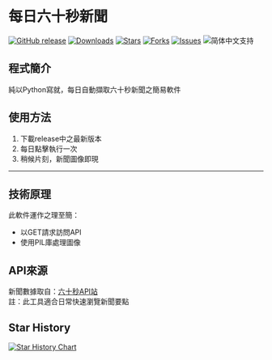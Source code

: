 # 每日六十秒新聞

[![GitHub release](https://img.shields.io/github/v/release/GongSunFangYun/EverydayNews?style=flat-square)]()
[![Downloads](https://img.shields.io/github/downloads/GongSunFangYun/EverydayNews/total?style=flat-square)]()
[![Stars](https://img.shields.io/github/stars/GongSunFangYun/EverydayNews?style=flat-square)]()
[![Forks](https://img.shields.io/github/forks/GongSunFangYun/EverydayNews?style=flat-square)]()
[![Issues](https://img.shields.io/github/issues/GongSunFangYun/EverydayNews?style=flat-square)]()
![简体中文支持](https://img.shields.io/badge/简体中文-支持-ff8c00?style=flat-square&labelColor=ff8c00&color=ffd700)

## 程式簡介
純以Python寫就，每日自動擷取六十秒新聞之簡易軟件

## 使用方法
1. 下載release中之最新版本
2. 每日點擊執行一次
3. 稍候片刻，新聞圖像即現
---
## 技術原理
此軟件運作之理至簡：
- 以GET請求訪問API
- 使用PIL庫處理圖像

## API來源
新聞數據取自：[六十秒API站](https://jx.iqfk.top/)  
註：此工具適合日常快速瀏覽新聞要點

## Star History

<a href="https://www.star-history.com/#GongSunFangYun/EverydayNews&Date">
 <picture>
   <source media="(prefers-color-scheme: dark)" srcset="https://api.star-history.com/svg?repos=GongSunFangYun/EverydayNews&type=Date&theme=dark" />
   <source media="(prefers-color-scheme: light)" srcset="https://api.star-history.com/svg?repos=GongSunFangYun/EverydayNews&type=Date" />
   <img alt="Star History Chart" src="https://api.star-history.com/svg?repos=GongSunFangYun/EverydayNews&type=Date" />
 </picture>
</a>
